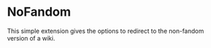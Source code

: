 # NoFandom
This simple extension gives the options to redirect to the non-fandom version of a wiki.
